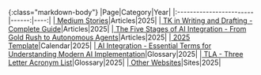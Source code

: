 {:class="markdown-body"}
|Page|Category|Year|
|:------------------------|------:|----:|
|[  Medium Stories]( https://medium.com/@varada)|Articles|2025|
|[  TK in Writing and Drafting - Complete Guide]( /pages/tk.html)|Articles|2025|
|[  The Five Stages of AI Integration - From Gold Rush to Autonomous Agents]( /pages/ai-integration.html)|Articles|2025|
|[  2025 Template]( /calendar/calendar-y-2025.html)|Calendar|2025|
|[  AI Integration - Essential Terms for Understanding Modern AI Implementation]( /pages/glossary-ai-integration.html)|Glossary|2025|
|[  TLA - Three Letter Acronym List]( /html/tla.html)|Glossary|2025|
|[  Other Websites]( /pages/websites.html)|Sites|2025|